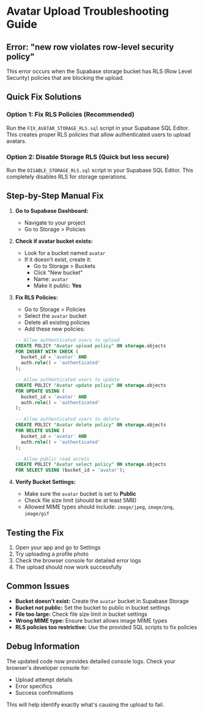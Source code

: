 # Avatar Upload Troubleshooting Guide

## Error: "new row violates row-level security policy"

This error occurs when the Supabase storage bucket has RLS (Row Level Security) policies that are blocking the upload.

## Quick Fix Solutions

### Option 1: Fix RLS Policies (Recommended)
Run the `FIX_AVATAR_STORAGE_RLS.sql` script in your Supabase SQL Editor. This creates proper RLS policies that allow authenticated users to upload avatars.

### Option 2: Disable Storage RLS (Quick but less secure)
Run the `DISABLE_STORAGE_RLS.sql` script in your Supabase SQL Editor. This completely disables RLS for storage operations.

## Step-by-Step Manual Fix

1. **Go to Supabase Dashboard:**
   - Navigate to your project
   - Go to Storage > Policies

2. **Check if avatar bucket exists:**
   - Look for a bucket named `avatar`
   - If it doesn't exist, create it:
     - Go to Storage > Buckets
     - Click "New bucket"
     - Name: `avatar`
     - Make it public: **Yes**

3. **Fix RLS Policies:**
   - Go to Storage > Policies
   - Select the `avatar` bucket
   - Delete all existing policies
   - Add these new policies:

   ```sql
   -- Allow authenticated users to upload
   CREATE POLICY "Avatar upload policy" ON storage.objects
   FOR INSERT WITH CHECK (
     bucket_id = 'avatar' AND
     auth.role() = 'authenticated'
   );

   -- Allow authenticated users to update
   CREATE POLICY "Avatar update policy" ON storage.objects
   FOR UPDATE USING (
     bucket_id = 'avatar' AND
     auth.role() = 'authenticated'
   );

   -- Allow authenticated users to delete
   CREATE POLICY "Avatar delete policy" ON storage.objects
   FOR DELETE USING (
     bucket_id = 'avatar' AND
     auth.role() = 'authenticated'
   );

   -- Allow public read access
   CREATE POLICY "Avatar select policy" ON storage.objects
   FOR SELECT USING (bucket_id = 'avatar');
   ```

4. **Verify Bucket Settings:**
   - Make sure the `avatar` bucket is set to **Public**
   - Check file size limit (should be at least 5MB)
   - Allowed MIME types should include: `image/jpeg`, `image/png`, `image/gif`

## Testing the Fix

1. Open your app and go to Settings
2. Try uploading a profile photo
3. Check the browser console for detailed error logs
4. The upload should now work successfully

## Common Issues

- **Bucket doesn't exist:** Create the `avatar` bucket in Supabase Storage
- **Bucket not public:** Set the bucket to public in bucket settings
- **File too large:** Check file size limit in bucket settings
- **Wrong MIME type:** Ensure bucket allows image MIME types
- **RLS policies too restrictive:** Use the provided SQL scripts to fix policies

## Debug Information

The updated code now provides detailed console logs. Check your browser's developer console for:
- Upload attempt details
- Error specifics
- Success confirmations

This will help identify exactly what's causing the upload to fail.
